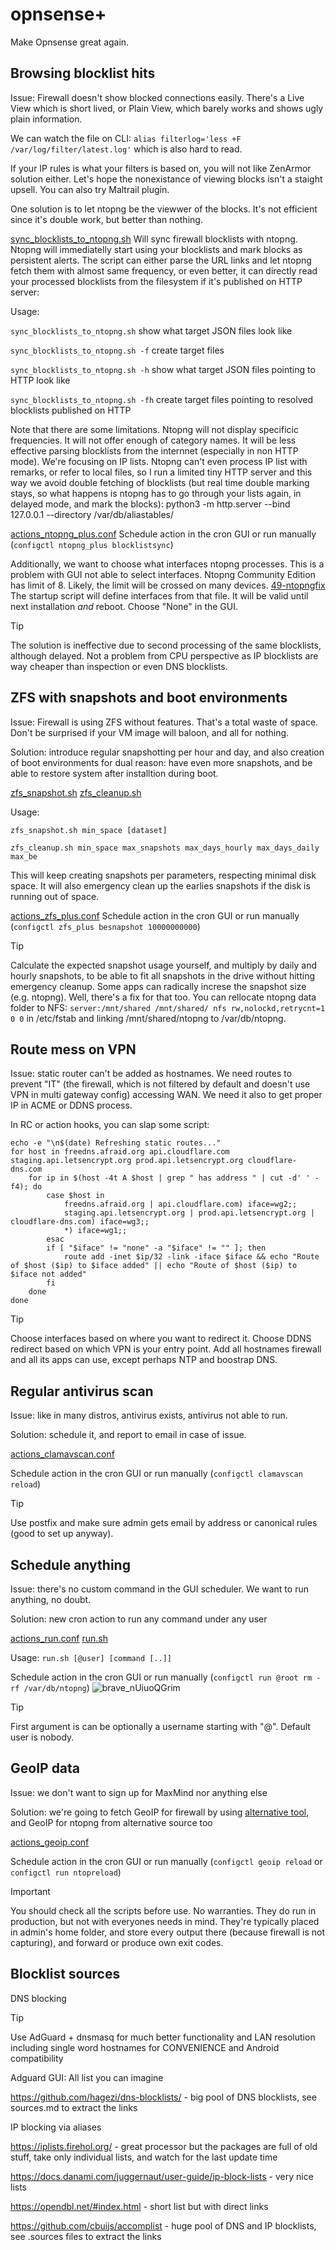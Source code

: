 # opnsense+

Make Opnsense great again.

## Browsing blocklist hits

Issue: Firewall doesn't show blocked connections easily. There's a Live View which is short lived, or Plain View, which barely works and shows ugly plain information.

We can watch the file on CLI:
`alias filterlog='less +F /var/log/filter/latest.log'`
which is also hard to read.

If your IP rules is what your filters is based on, you will not like ZenArmor solution either. Let's hope the nonexistance of viewing blocks isn't a staight upsell. You can also try Maltrail plugin.

One solution is to let ntopng be the viewwer of the blocks. It's not efficient since it's double work, but better than nothing.

[sync_blocklists_to_ntopng.sh](sync_blocklists_to_ntopng.sh)
Will sync firewall blocklists with ntopng. Ntopng will immediatelly start using your blocklists and mark blocks as persistent alerts. The script can either parse the URL links and let ntopng fetch them with almost same frequency, or even better, it can directly read your processed blocklists from the filesystem if it's published on HTTP server:

Usage:

`sync_blocklists_to_ntopng.sh`
show what target JSON files look like

`sync_blocklists_to_ntopng.sh -f`
create target files

`sync_blocklists_to_ntopng.sh -h`
show what target JSON files pointing to HTTP look like

`sync_blocklists_to_ntopng.sh -fh`
create target files pointing to resolved blocklists published on HTTP

Note that there are some limitations. Ntopng will not display specificic frequencies. It will not offer enough of category names. It will be less effective parsing blocklists from the internnet (especially in non HTTP mode). We're focusing on IP lists. Ntopng can't even process IP list with remarks, or refer to local files, so I run a limited tiny HTTP server and this way we avoid double fetching of blocklists (but real time double marking stays, so what happens is ntopng has to go through your lists again, in delayed mode, and mark the blocks):
python3 -m http.server --bind 127.0.0.1 --directory /var/db/aliastables/

[actions_ntopng_plus.conf](actions_ntopng_plus.conf)
Schedule action in the cron GUI or run manually (`configctl ntopng_plus blocklistsync`)

Additionally, we want to choose what interfaces ntopng processes. This is a problem with GUI not able to select interfaces. Ntopng Community Edition has limit of 8. Likely, the limit will be crossed on many devices.
[49-ntopngfix](49-ntopngfix)
The startup script will define interfaces from that file. It will be valid until next installation _and_ reboot. Choose "None" in the GUI.

> [!TIP]
> The solution is ineffective due to second processing of the same blocklists, although delayed. Not a problem from CPU perspective as IP blocklists are way cheaper than inspection or even DNS blocklists.

## ZFS with snapshots and boot environments
Issue: Firewall is using ZFS without features. That's a total waste of space. Don't be surprised if your VM image will baloon, and all for nothing.

Solution: introduce regular snapshotting per hour and day, and also creation of boot environments for dual reason: have even more snapshots, and be able to restore system after installtion during boot.

[zfs_snapshot.sh](zfs_snapshot.sh) [zfs_cleanup.sh](zfs_cleanup.sh)

Usage:

`zfs_snapshot.sh min_space [dataset]`

`zfs_cleanup.sh min_space max_snapshots max_days_hourly max_days_daily max_be`

This will keep creating snapshots per parameters, respecting minimal disk space. It will also emergency clean up the earlies snapshots if the disk is running out of space.

[actions_zfs_plus.conf](actions_zfs_plus.conf)
Schedule action in the cron GUI or run manually (`configctl zfs_plus besnapshot 10000000000`)

> [!TIP]
> Calculate the expected snapshot usage yourself, and multiply by daily and hourly snapshots, to be able to fit all snapshots in the drive without hitting emergency cleanup. Some apps can radically increse the snapshot size (e.g. ntopng). Well, there's a fix for that too. You can rellocate ntopng data folder to NFS: `server:/mnt/shared /mnt/shared/ nfs rw,nolockd,retrycnt=1 0 0` in /etc/fstab and linking /mnt/shared/ntopng to /var/db/ntopng.

## Route mess on VPN

Issue: static router can't be added as hostnames. We need routes to prevent "IT" (the firewall, which is not filtered by default and doesn't use VPN in multi gateway config) accessing WAN. We need it also to get proper IP in ACME or DDNS process.

In RC or action hooks, you can slap some script:
```
echo -e "\n$(date) Refreshing static routes..."
for host in freedns.afraid.org api.cloudflare.com staging.api.letsencrypt.org prod.api.letsencrypt.org cloudflare-dns.com 
    for ip in $(host -4t A $host | grep " has address " | cut -d' ' -f4); do
        case $host in
            freedns.afraid.org | api.cloudflare.com) iface=wg2;;
            staging.api.letsencrypt.org | prod.api.letsencrypt.org | cloudflare-dns.com) iface=wg3;;
            *) iface=wg1;;
        esac
        if [ "$iface" != "none" -a "$iface" != "" ]; then
            route add -inet $ip/32 -link -iface $iface && echo "Route of $host ($ip) to $iface added" || echo "Route of $host ($ip) to $iface not added"
        fi
    done
done
```

> [!TIP]
> Choose interfaces based on where you want to redirect it. Choose DDNS redirect based on which VPN is your entry point. Add all hostnames firewall and all its apps can use, except perhaps NTP and boostrap DNS.

## Regular antivirus scan

Issue: like in many distros, antivirus exists, antivirus not able to run. 

Solution: schedule it, and report to email in case of issue.

[actions_clamavscan.conf](actions_clamavscan.conf)

Schedule action in the cron GUI or run manually (`configctl clamavscan reload`)

> [!TIP]
> Use postfix and make sure admin gets email by address or canonical rules (good to set up anyway).

## Schedule anything

Issue: there's no custom command in the GUI scheduler. We want to run anything, no doubt.

Solution: new cron action to run any command under any user

[actions_run.conf](actions_run.conf) [run.sh](run.sh)

Usage: `run.sh [@user] [command [..]]`

Schedule action in the cron GUI or run manually (`configctl run @root rm -rf /var/db/ntopng`)
![brave_nUiuoQGrim](https://github.com/gitthangbaby/opnsense/assets/57070151/8fc55f44-7e18-4ac9-9833-042d622432ea)

> [!TIP]
> First argument is can be optionally a username starting with "@". Default user is nobody.

## GeoIP data

Issue: we don't want to sign up for MaxMind nor anything else

Solution: we're going to fetch GeoIP for firewall by using [alternative tool](https://github.com/cnbatch/GeoIP-Update-for-OPNsense), and GeoIP for ntopng from alternative source too

[actions_geoip.conf](actions_geoip.conf)

Schedule action in the cron GUI or run manually (`configctl geoip reload` or `configctl run ntopreload`)

> [!IMPORTANT]
> You should check all the scripts before use. No warranties. They do run in production, but not with everyones needs in mind. They're typically placed in admin's home folder, and store every output there (because firewall is not capturing), and forward or produce own exit codes.

## Blocklist sources

DNS blocking

> [!TIP]
> Use AdGuard + dnsmasq for much better functionality and LAN resolution including single word hostnames for CONVENIENCE and Android compatibility

Adguard GUI: All list you can imagine

https://github.com/hagezi/dns-blocklists/ - big pool of DNS blocklists, see sources.md to extract the links

IP blocking via aliases

https://iplists.firehol.org/ - great processor but the packages are full of old stuff, take only individual lists, and watch for the last update time

https://docs.danami.com/juggernaut/user-guide/ip-block-lists - very nice lists

https://opendbl.net/#index.html - short list but with direct links

https://github.com/cbuijs/accomplist - huge pool of DNS and IP blocklists, see .sources files to extract the links
